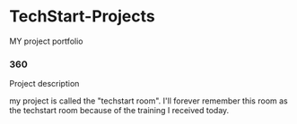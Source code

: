 # TechStart-Projects
MY project portfolio

### 360

Project description

my project is called the "techstart room". I'll forever remember this room as the techstart room because of the training I received today. 

<script src='//vizor.io/static/scripts/vizor-360-embed.js' data-vizorurl='//vizor.io/embed/jcurtis/360-techstart-pic'></script>

